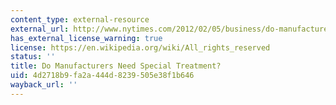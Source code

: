 ```yaml
---
content_type: external-resource
external_url: http://www.nytimes.com/2012/02/05/business/do-manufacturers-need-special-treatment-economic-view.html
has_external_license_warning: true
license: https://en.wikipedia.org/wiki/All_rights_reserved
status: ''
title: Do Manufacturers Need Special Treatment?
uid: 4d2718b9-fa2a-444d-8239-505e38f1b646
wayback_url: ''
---
```

